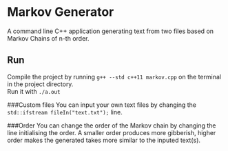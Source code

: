 # Markov Generator
A command line C++ application generating text from two files based on Markov Chains of n-th order.  

## Run
Compile the project by running `g++ --std c++11 markov.cpp` on the terminal in the project directory.  
Run it with `./a.out`  

###Custom files
You can input your own text files by changing the `std::ifstream fileIn("text.txt");` line.  

###Order
You can change the order of the Markov chain by changing the line initialising the order. A smaller order produces more gibberish, higher order makes the generated takes more similar to the inputed text(s).
